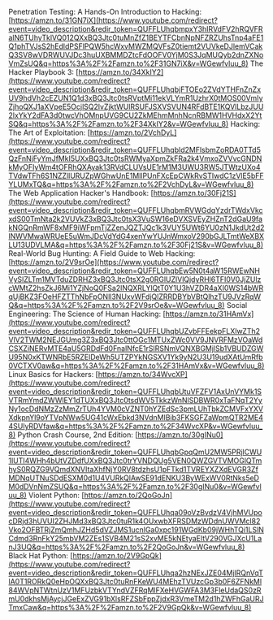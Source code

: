Penetration Testing: A Hands-On Introduction to Hacking: [https://amzn.to/31GN7iX](https://www.youtube.com/redirect?event=video_description&redir_token=QUFFLUhqbmpxY3hIRVdFV2hRQVFRalN6TUhyTklVQ012QXxBQ3Jtc0tuMnZfZ1BEYTFCbnNpNFZRZUhsTnp4aFE1Q1phTVJsS2hEdldPSFlPQW5hcWxvMWZMQVFsZ0tiemt2VUVkeDJlemVCakQ3SV8wVDRWUVJDc3huUXBMMDZtcFdOOFV0YjM0S3JqMUQyb2dnZXNoVmZsUQ&q=https%3A%2F%2Famzn.to%2F31GN7iX&v=WGewfvluu_8) The Hacker Playbook 3: [https://amzn.to/34XkIY2](https://www.youtube.com/redirect?event=video_description&redir_token=QUFFLUhqbjFTOEo2ZVdYTHFnZnZxUV9hdVh2cEZUN1Q1d3xBQ3Jtc0tsRVptMi11ekVLYmR1UzhrX0tMOS00VmIyZjhoQXJ1aXVpeE5OcjlSQ2lvZjktWUlRSUFJSXVSVUN4RFdBTE1KQVlLbzJUU2lxYkY2dFA3d0twcVhOMnpUVG9CU2ZkMEhmMnhNcnRBMW1HVHdxX2YtSQ&q=https%3A%2F%2Famzn.to%2F34XkIY2&v=WGewfvluu_8) 
Hacking: The Art of Exploitation: [https://amzn.to/2VchDyL](https://www.youtube.com/redirect?event=video_description&redir_token=QUFFLUhqbld2MFlsbmZoRDA0TTd5QzFnNjFyYmJfMkI5UXxBQ3Jtc0tsRWMyaXpmZkFRa2k4VmxoZVVvcGNDNkMyOFIyWm4tOFRhQXAyak13RVdCLUVsUE1rM1M3UWU3RW5JTWtzUXo4TVdwTFh6S1NZZllURUZpWGhwUnE1MllPUnFXcEpCWkRvSTIwdC1zVlE5bFFYLUMxTQ&q=https%3A%2F%2Famzn.to%2F2VchDyL&v=WGewfvluu_8) 
The Web Application Hacker's Handbook: [https://amzn.to/30Fj21S](https://www.youtube.com/redirect?event=video_description&redir_token=QUFFLUhqbmRVWGdqYzdrTWdxVkcxdS00TmNta2k2VUVkZ3xBQ3Jtc0tsX3VuSW16eDVXSVEyZHZnT2dGaU9fakNGQnRmWF8xMF9iWFpmTjZZenJQZTJQc1k3VUY5UWt6YU0zN1JkdUt2d2lNWVMwaWRUeE5uWmJDcVdYdG4xenYwYUJnWmxoV290bGJLTmtWeXBXLU13UDVLMA&q=https%3A%2F%2Famzn.to%2F30Fj21S&v=WGewfvluu_8) 
Real-World Bug Hunting: A Field Guide to Web Hacking: [https://amzn.to/2V9srOe](https://www.youtube.com/redirect?event=video_description&redir_token=QUFFLUhqbEw5N0t4aW15RWEwNHVySlZLTm1MVTduZDRHZ3xBQ3Jtc0tsX2g0RGlUZlVlQjdyRHl6TFI0V0JjZUlzcWMtZ2hsZkJ6Mi1YZjNoQ0FSa2lNQXRLYlQtT0Y1U3hVZDR4aXI0WS14bWRqUjBKZ3FOeHFZTThNbFpONll3NUxvWFdjQlZRRDBYbVBtQlhzTU9JVzRqWQ&q=https%3A%2F%2Famzn.to%2F2V9srOe&v=WGewfvluu_8) Social Engineering: The Science of Human Hacking: [https://amzn.to/31HAmVx](https://www.youtube.com/redirect?event=video_description&redir_token=QUFFLUhqbUZvbFFEekpFLXlwZTh2VlV2TWM2NEJGUmg3Z3xBQ3Jtc0ttOGc1MTUxZWc0VV9JNVRFMzVOaWdCSXZiNERvMTE4aU5GRDdFd0FnalNfcE1rSlRSNmVQNXBGMjlSb1VBUDZGWU95N0xKTWNRbE5RZElDeWh5UTZPYkNGSXV1Yk9yN2U3U19udXAtUmRfb0VCTXV0aw&q=https%3A%2F%2Famzn.to%2F31HAmVx&v=WGewfvluu_8) 
Linux Basics for Hackers: [https://amzn.to/34WvcXP](https://www.youtube.com/redirect?event=video_description&redir_token=QUFFLUhqbUtuVFZFV1AxUnVYMk1SVTRmYmdZWWlEY1dTUXxBQ3Jtc0tsdWV5TkkzWnNlSDBWR0xTaFNqT2YyNy1ocDdNMzZzMmZrTUh4YVM0cVZNT0hYZEdSc3pmLUhTbkZCMVFxYXVXdkpnYl9oYTVpNWw5UG41cWxEbkd3NVdnMlBib3FKSGFZaWpmQTR2ME44SUlyRDVfaw&q=https%3A%2F%2Famzn.to%2F34WvcXP&v=WGewfvluu_8) 
Python Crash Course, 2nd Edition: [https://amzn.to/30gINu0](https://www.youtube.com/redirect?event=video_description&redir_token=QUFFLUhqbGpqQmU2MW5PRjlCWU1lUTI4WHh4bUtVZDdfUXxBQ3Jtc0trYVNDQUg5VEN0QWZGVTVMOGlQTmhyS0RQZG9VQmdXNVItaXhfNjY0RV8tdzhsU1pFTkd1TVREYXZXdEVGR3ZfMDNqUTNuSDdESXM0d1U4VURkQlAwSE91dENKU3ByWExWV0RtNks5eDM0dDVnNmZSUQ&q=https%3A%2F%2Famzn.to%2F30gINu0&v=WGewfvluu_8) 
Violent Python: [https://amzn.to/2QoGoJn](https://www.youtube.com/redirect?event=video_description&redir_token=QUFFLUhqa09oVzBvdzV4VjhMVUpocDRjd3hUVUI2ZHJMd3xBQ3Jtc0tuR1k4OUxwbXFRSDMzWDdnUWVMcl82Vko2OFBTRjZmQmhJZHd5dVZJMS1ucnlGa0xpc191WGdKb09jWHhTQi1LSlNCdmd3RnFkY25mbVM2ZEs1SVB4M21sS2xvME5kNEtyaEltV290VGJXcU1LanJ3UQ&q=https%3A%2F%2Famzn.to%2F2QoGoJn&v=WGewfvluu_8) 
Black Hat Python: [https://amzn.to/2V9GpQk](https://www.youtube.com/redirect?event=video_description&redir_token=QUFFLUhqa2hzNExJZE04MjlRQnVqTlA0T1RORkQ0eHpOQXxBQ3Jtc0tuRnFKeWU4MEhzTVUzcGp3b0F6ZFNkMl84WVpNTWtnUzV1MFUzbkVTYndVZFRqMlFXeHVGWFA3M3FleUdaQS0zRmU0dkhsMjAycjJGeExZVG91bXlsRFZSbFppZjdxR3VmeTM2d1hZWFhGaURJTmxCaw&q=https%3A%2F%2Famzn.to%2F2V9GpQk&v=WGewfvluu_8)

